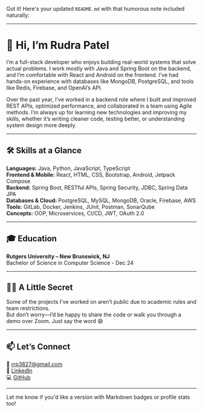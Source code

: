 Got it! Here's your updated `README.md` with that humorous note included naturally:

---

# 👋 Hi, I’m Rudra Patel

I’m a full-stack developer who enjoys building real-world systems that solve actual problems. I work mostly with Java and Spring Boot on the backend, and I’m comfortable with React and Android on the frontend. I’ve had hands-on experience with databases like MongoDB, PostgreSQL, and tools like Redis, Firebase, and OpenAI’s API.

Over the past year, I’ve worked in a backend role where I built and improved REST APIs, optimized performance, and collaborated in a team using Agile methods. I’m always up for learning new technologies and improving my skills, whether it’s writing cleaner code, testing better, or understanding system design more deeply.

---

## 🛠 Skills at a Glance

**Languages:** Java, Python, JavaScript, TypeScript  
**Frontend & Mobile:** React, HTML, CSS, Bootstrap, Android, Jetpack Compose  
**Backend:** Spring Boot, RESTful APIs, Spring Security, JDBC, Spring Data JPA  
**Databases & Cloud:** PostgreSQL, MySQL, MongoDB, Oracle, Firebase, AWS  
**Tools:** GitLab, Docker, Jenkins, JUnit, Postman, SonarQube  
**Concepts:** OOP, Microservices, CI/CD, JWT, OAuth 2.0

---

## 🎓 Education

**Rutgers University – New Brunswick, NJ**  
Bachelor of Science in Computer Science - Dec 24

---

## 🕵️‍♂️ A Little Secret

Some of the projects I’ve worked on aren’t public due to academic rules and team restrictions.  
But don’t worry—I’d be happy to share the code or walk you through a demo over Zoom. Just say the word 😄

---

## 📫 Let’s Connect

📧 rrp3827@gmail.com  
🔗 [LinkedIn](https://www.linkedin.com/in/rrp3827)  
💻 [GitHub](https://github.com/rrp432)

---

Let me know if you'd like a version with Markdown badges or profile stats too!
